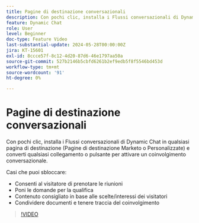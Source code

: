 ```yaml
---
title: Pagine di destinazione conversazionali
description: Con pochi clic, installa i Flussi conversazionali di Dynamic Chat in qualsiasi pagina di destinazione (Pagine di destinazione Marketo o Personalizzate) e converti qualsiasi collegamento o pulsante per attivare un coinvolgimento conversazionale.
feature: Dynamic Chat
role: User
level: Beginner
doc-type: Feature Video
last-substantial-update: 2024-05-28T00:00:00Z
jira: KT-15601
exl-id: 8ccce57f-8c12-4d20-87d6-46e1797aa50a
source-git-commit: 527b2146b5cbfd6261b2ef9edb5f8f5546bd453d
workflow-type: tm+mt
source-wordcount: '91'
ht-degree: 0%

---
```


# Pagine di destinazione conversazionali

Con pochi clic, installa i Flussi conversazionali di Dynamic Chat in qualsiasi pagina di destinazione (Pagine di destinazione Marketo o Personalizzate) e converti qualsiasi collegamento o pulsante per attivare un coinvolgimento conversazionale.

Casi che puoi sbloccare:

- Consenti al visitatore di prenotare le riunioni
- Poni le domande per la qualifica
- Contenuto consigliato in base alle scelte/interessi dei visitatori
- Condividere documenti e tenere traccia del coinvolgimento

>[!VIDEO](https://video.tv.adobe.com/v/3429414/?learn=on)
